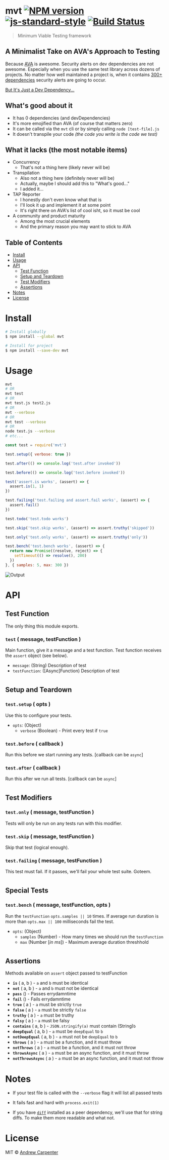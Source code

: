 # mvt [![NPM version](https://badge.fury.io/js/mvt.svg)](https://npmjs.org/package/mvt)   [![js-standard-style](https://img.shields.io/badge/code%20style-standard-brightgreen.svg?style=flat)](https://github.com/feross/standard)  [![Build Status](https://travis-ci.com/doesdev/mvt.svg)](https://travis-ci.com/doesdev/mvt)  

> Minimum Viable Testing framework

## A Minimalist Take on AVA's Approach to Testing
Because [AVA](https://github.com/avajs/ava) is awesome. Security alerts on dev
dependencies are not awesome. Especially when you use the same test library
across dozens of projects. No matter how well maintained a project is, when it
contains [300+ dependencies](http://npm.broofa.com/?q=ava) security alerts are
going to occur.

[But It's Just a Dev Dependency...](https://medium.com/swlh/but-its-just-a-dev-dependency-566646ebeec9)

## What's good about it
- It has 0 dependencies (and devDependencies)
- It's more emojified than AVA (of course that matters zero)
- It can be called via the `mvt` cli or by simply calling `node [test-file].js`
- It doesn't transpile your code *(the code you write is the code we test)*

## What it lacks (the most notable items)
- Concurrency
  - That's not a thing here (likely never will be)
- Transpilation
  - Also not a thing here (definitely never will be)
  - Actually, maybe I should add this to "What's good..."
  - I added it...
- TAP Reporter
  - I honestly don't even know what that is
  - I'll look it up and implement it at some point
  - It's right there on AVA's list of cool isht, so it must be cool
- A community and product maturity
  - Among the most crucial elements
  - And the primary reason you may want to stick to AVA

## Table of Contents
  - [Install](#install)
  - [Usage](#usage)
  - [API](#api)
    * [Test Function](#test-function)
    * [Setup and Teardown](#setup-and-teardown)
    * [Test Modifiers](#test-modifiers)
    * [Assertions](#assertions)
  - [Notes](#notes)
  - [License](#license)

# Install

```sh
# Install globally
$ npm install --global mvt

# Install for project
$ npm install --save-dev mvt
```

# Usage

```sh
mvt
# OR
mvt test
# OR
mvt test.js test2.js
# OR
mvt --verbose
# OR
mvt test --verbose
# OR
node test.js --verbose
# etc...
```

```js
const test = require('mvt')

test.setup({ verbose: true })

test.after(() => console.log('test.after invoked'))

test.before(() => console.log('test.before invoked'))

test('assert.is works', (assert) => {
  assert.is(1, 1)
})

test.failing('test.failing and assert.fail works', (assert) => {
  assert.fail()
})

test.todo('test.todo works')

test.skip('test.skip works', (assert) => assert.truthy('skipped'))

test.only('test.only works', (assert) => assert.truthy('only'))

test.bench('test.bench works', (assert) => {
  return new Promise((resolve, reject) => {
    setTimeout(() => resolve(), 200)
  })
}, { samples: 5, max: 300 })
```

![Output](images/output.png)

# API

## Test Function
The only thing this module exports.

### `test` ( message, testFunction )   
Main function, give it a message and a test function. Test function
receives the `assert` object (see below).   
- `message`: (String) Description of test
- `testFunction`: ([Async]Function) Description of test

#   
## Setup and Teardown

### `test.setup` ( opts )   
Use this to configure your tests.   
- `opts`: (Object)
  - `verbose` (Boolean) - Print every test if `true`

### `test.before` ( callback )   
Run this before we start running any tests. [callback can be `async`]   

### `test.after` ( callback )   
Run this after we run all tests. [callback can be `async`]   

#   
## Test Modifiers

### `test.only` ( message, testFunction )   
Tests will only be run on any tests run with this modifier.   

### `test.skip` ( message, testFunction )   
Skip that test (logical enough).   

### `test.failing` ( message, testFunction )   
This test must fail. If it passes, we'll fail your whole test suite. Goteem.   

#   
## Special Tests

### `test.bench` ( message, testFunction, opts )
Run the `testFunction` `opts.samples || 10` times. If average run duration is
more than `opts.max || 100` milliseconds fail the test.   
- `opts`: (Object)
  - `samples` (Number) - How many times we should run the `testFunction`
  - `max` (Number [*in ms*]) - Maximum average duration threshhold

#   
## Assertions
Methods available on `assert` object passed to testFunction
- **`is`** ( a, b ) - `a` and `b` must be identical
- **`not`** ( a, b ) - `a` and `b` must not be identical
- **`pass`** () - Passes errydamntime
- **`fail`** () - Fails errydamntime
- **`true`** ( a ) - `a` must be strictly `true`
- **`false`** ( a ) - `a` must be strictly `false`
- **`truthy`** ( a ) - `a` must be truthy
- **`falsy`** ( a ) - `a` must be falsy
- **`contains`** ( a, b ) - `JSON.stringify(a)` must contain (String)`b`
- **`deepEqual`** ( a, b ) - `a` must be `deepEqual` to `b`
- **`notDeepEqual`** ( a, b ) - `a` must not be `deepEqual` to `b`
- **`throws`** ( a ) - `a` must be a function, and it must throw
- **`notThrows`** ( a ) - `a` must be a function, and it must not throw
- **`throwsAsync`** ( a ) - `a` must be an async function, and it must throw
- **`notThrowsAsync`** ( a ) - `a` must be an async function, and it must not throw


# Notes

- If your test file is called with the `--verbose` flag it will list all passed tests

- It fails fast and hard with `process.exit(1)`

- If you have [`diff`](https://github.com/kpdecker/jsdiff) installed as a peer
dependency, we'll use that for string diffs. To make them more readable and
what not.

# License

MIT © [Andrew Carpenter](https://github.com/doesdev)
